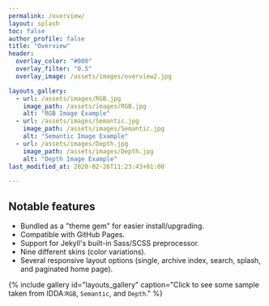 ```yaml
---
permalink: /overview/
layout: splash
toc: false
author_profile: false
title: "Overview"
header:
  overlay_color: "#000"
  overlay_filter: "0.5"
  overlay_image: /assets/images/overview2.jpg

layouts_gallery:
  - url: /assets/images/RGB.jpg
    image_path: /assets/images/RGB.jpg
    alt: "RGB Image Example"
  - url: /assets/images/Semantic.jpg
    image_path: /assets/images/Semantic.jpg
    alt: "Semantic Image Example"
  - url: /assets/images/Depth.jpg
    image_path: /assets/images/Depth.jpg
    alt: "Depth Image Example"
last_modified_at: 2020-02-26T11:23:43+01:00

---
```



## Notable features
- Bundled as a "theme gem" for easier install/upgrading.
- Compatible with GitHub Pages.
- Support for Jekyll's built-in Sass/SCSS preprocessor.
- Nine different skins (color variations).
- Several responsive layout options (single, archive index, search, splash, and paginated home page).


{% include gallery id="layouts_gallery" caption="Click to see some sample taken from IDDA:`RGB`, `Semantic`, and `Depth`." %}

